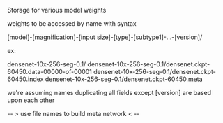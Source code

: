 Storage for various model weights

weights to be accessed by name with syntax

[model]-[magnification]-[input size]-[type]-[subtype1]-...-[version]/

ex:

densenet-10x-256-seg-0.1/
  densenet-10x-256-seg-0.1/densenet.ckpt-60450.data-00000-of-00001
  densenet-10x-256-seg-0.1/densenet.ckpt-60450.index
  densenet-10x-256-seg-0.1/densenet.ckpt-60450.meta

we're assuming names duplicating all fields except [version]
are based upon each other


-- > use file names to build meta network < --
